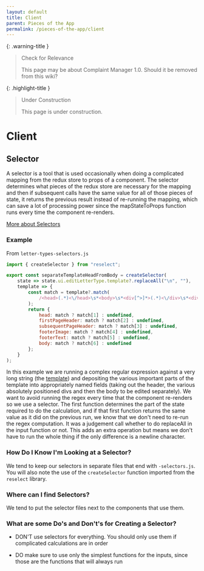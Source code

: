 ```yaml
---
layout: default
title: Client
parent: Pieces of the App
permalink: /pieces-of-the-app/client
---
```


{: .warning-title }
> Check for Relevance
>
> This page may be about Complaint Manager 1.0. Should it be removed from this wiki?

{: .highlight-title }
> Under Construction
>
> This page is under construction.

# Client

## Selector

A selector is a tool that is used occasionally when doing a complicated mapping from the redux store to props of a component. The selector determines what pieces of the redux store are necessary for the mapping and then if subsequent calls have the same value for all of those pieces of state, it returns the previous result instead of re-running the mapping, which can save a lot of processing power since the mapStateToProps function runs every time the component re-renders.

[More about Selectors](https://github.com/reduxjs/reselect#basic-usage)

### Example

From `letter-types-selectors.js`

```js
import { createSelector } from "reselect";

export const separateTemplateHeadFromBody = createSelector(
    state => state.ui.editLetterType.template?.replaceAll("\n", ""),
    template => {
        const match = template?.match(
            /<head>(.*)<\/head>\s*<body>\s*<div[^>]*>(.*)<\/div>\s*<div[^>]*>(.*)<\/div>\s*<div[^>]*>\s/i
        );
        return {
            head: match ? match[1] : undefined,
            firstPageHeader: match ? match[2] : undefined,
            subsequentPageHeader: match ? match[3] : undefined,
            footerImage: match ? match[4] : undefined,
            footerText: match ? match[5] : undefined,
            body: match ? match[6] : undefined
        };
    }
);

```

In this example we are running a complex regular expression against a very long string (the [template](https://github.com/PublicDataWorks/instance_files_noipm/blob/master/instance-files/complainantLetterPdf.tpl)) and depositing the various important parts of the template into appropriately named fields (taking out the header, the various absolutely positioned divs and then the body to be edited separately). We want to avoid running the regex every time that the component re-renders so we use a selector. The first function determines the part of the state required to do the calculation, and if that first function returns the same value as it did on the previous run, we know that we don't need to re-run the regex computation. It was a judgement call whether to do replaceAll in the input function or not. This adds an extra operation but means we don't have to run the whole thing if the only difference is a newline character.

### How Do I Know I'm Looking at a Selector?

We tend to keep our selectors in separate files that end with `-selectors.js`. You will also note the use of the `createSelector` function
imported from the `reselect` library.

### Where can I find Selectors?

We tend to put the selector files next to the components that use them.

### What are some Do's and Don't's for Creating a Selector?

- DON'T use selectors for everything. You should only use them if complicated calculations are in order

- DO make sure to use only the simplest functions for the inputs, since those are the functions that will always run
